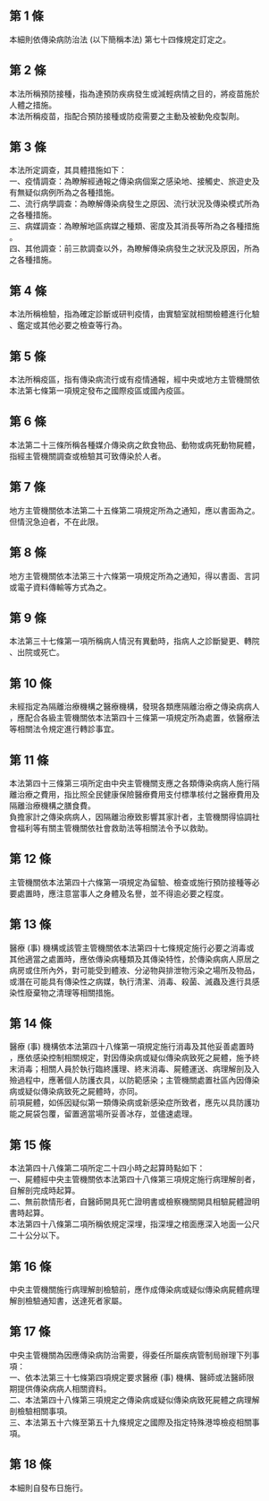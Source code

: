 第 1 條
-------
本細則依傳染病防治法 (以下簡稱本法) 第七十四條規定訂定之。

第 2 條
-------
本法所稱預防接種，指為達預防疾病發生或減輕病情之目的，將疫苗施於  
人體之措施。  
本法所稱疫苗，指配合預防接種或防疫需要之主動及被動免疫製劑。

第 3 條
-------
本法所定調查，其具體措施如下：  
一、疫情調查：為瞭解經通報之傳染病個案之感染地、接觸史、旅遊史及  
    有無疑似病例所為之各種措施。  
二、流行病學調查：為瞭解傳染病發生之原因、流行狀況及傳染模式所為  
    之各種措施。  
三、病媒調查：為瞭解地區病媒之種類、密度及其消長等所為之各種措施  
    。  
四、其他調查：前三款調查以外，為瞭解傳染病發生之狀況及原因，所為  
    之各種措施。

第 4 條
-------
本法所稱檢驗，指為確定診斷或研判疫情，由實驗室就相關檢體進行化驗  
、鑑定或其他必要之檢查等行為。

第 5 條
-------
本法所稱疫區，指有傳染病流行或有疫情通報，經中央或地方主管機關依  
本法第七條第一項規定發布之國際疫區或國內疫區。

第 6 條
-------
本法第二十三條所稱各種媒介傳染病之飲食物品、動物或病死動物屍體，  
指經主管機關調查或檢驗其可致傳染於人者。

第 7 條
-------
地方主管機關依本法第二十五條第二項規定所為之通知，應以書面為之。  
但情況急迫者，不在此限。

第 8 條
-------
地方主管機關依本法第三十六條第一項規定所為之通知，得以書面、言詞  
或電子資料傳輸等方式為之。

第 9 條
-------
本法第三十七條第一項所稱病人情況有異動時，指病人之診斷變更、轉院  
、出院或死亡。

第 10 條
--------
未經指定為隔離治療機構之醫療機構，發現各類應隔離治療之傳染病病人  
，應配合各級主管機關依本法第四十三條第一項規定所為處置，依醫療法  
等相關法令規定進行轉診事宜。

第 11 條
--------
本法第四十三條第三項所定由中央主管機關支應之各類傳染病病人施行隔  
離治療之費用，指比照全民健康保險醫療費用支付標準核付之醫療費用及  
隔離治療機構之膳食費。  
負擔家計之傳染病病人，因隔離治療致影響其家計者，主管機關得協調社  
會福利等有關主管機關依社會救助法等相關法令予以救助。

第 12 條
--------
主管機關依本法第四十六條第一項規定為留驗、檢查或施行預防接種等必  
要處置時，應注意當事人之身體及名譽，並不得逾必要之程度。

第 13 條
--------
醫療 (事) 機構或該管主管機關依本法第四十七條規定施行必要之消毒或  
其他適當之處置時，應依傳染病種類及其傳染特性，於傳染病病人原居之  
病房或住所內外，對可能受到體液、分泌物與排泄物污染之場所及物品，  
或潛在可能具有傳染性之病媒，執行清潔、消毒、殺菌、滅蟲及進行具感  
染性廢棄物之清理等相關措施。

第 14 條
--------
醫療 (事) 機構依本法第四十八條第一項規定施行消毒及其他妥善處置時  
，應依感染控制相關規定，對因傳染病或疑似傳染病致死之屍體，施予終  
末消毒；相關人員於執行臨終護理、終末消毒、屍體運送、病理解剖及入  
殮過程中，應著個人防護衣具，以防範感染；主管機關處置社區內因傳染  
病或疑似傳染病致死之屍體時，亦同。  
前項屍體，如係因疑似第一類傳染病或新感染症所致者，應先以具防護功  
能之屍袋包覆，留置適當場所妥善冰存，並儘速處理。

第 15 條
--------
本法第四十八條第二項所定二十四小時之起算時點如下：  
一、屍體經中央主管機關依本法第四十八條第三項規定施行病理解剖者，  
    自解剖完成時起算。  
二、無前款情形者，自醫師開具死亡證明書或檢察機關開具相驗屍體證明  
    書時起算。  
本法第四十八條第二項所稱依規定深埋，指深埋之棺面應深入地面一公尺  
二十公分以下。

第 16 條
--------
中央主管機關施行病理解剖檢驗前，應作成傳染病或疑似傳染病屍體病理  
解剖檢驗通知書，送達死者家屬。

第 17 條
--------
中央主管機關為因應傳染病防治需要，得委任所屬疾病管制局辦理下列事  
項：  
一、依本法第三十七條第四項規定要求醫療 (事) 機構、醫師或法醫師限  
    期提供傳染病病人相關資料。  
二、本法第四十八條第三項規定之傳染病或疑似傳染病致死屍體之病理解  
    剖檢驗相關事項。  
三、本法第五十六條至第五十九條規定之國際及指定特殊港埠檢疫相關事  
    項。

第 18 條
--------
本細則自發布日施行。

